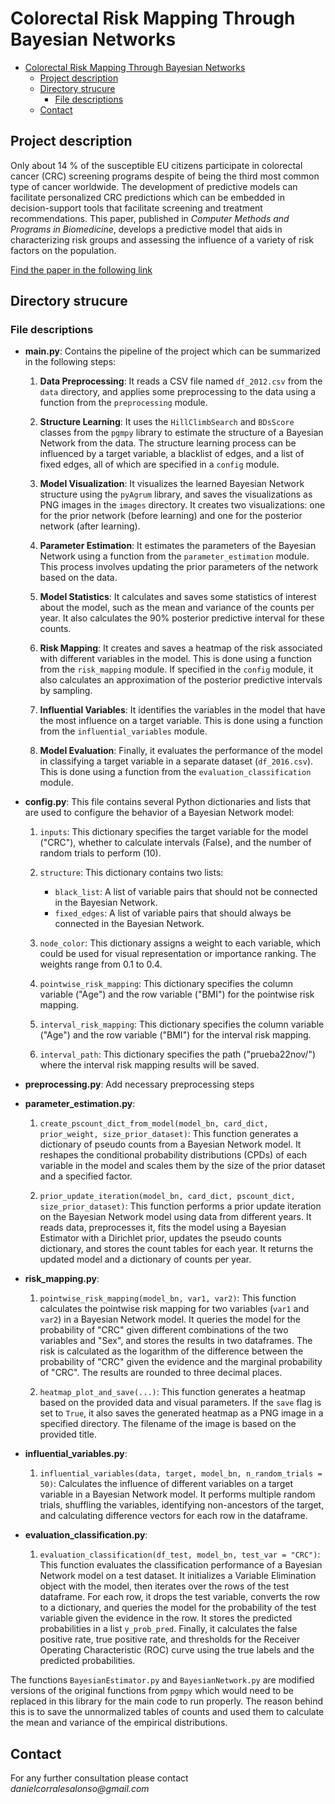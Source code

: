 # Colorectal Risk Mapping Through Bayesian Networks

- [Colorectal Risk Mapping Through Bayesian Networks](#colorectal-risk-mapping-through-bayesian-networks)
  * [Project description](#project-description)
  * [Directory strucure](#directory-strucure)
    + [File descriptions](#file-descriptions)
  * [Contact](#contact)



## Project description

Only about 14 % of the susceptible EU citizens
 participate in colorectal cancer (CRC) screening programs despite of being the
 third most common type of cancer worldwide. The development of predictive
 models can facilitate personalized CRC predictions which can be embedded in
 decision-support tools that facilitate screening and treatment recommendations.
 This paper, published in _Computer Methods and Programs in Biomedicine_, develops a predictive model that aids in characterizing risk groups
 and assessing the influence of a variety of risk factors on the population. 

[Find the paper in the following link](https://doi.org/10.1016/j.cmpb.2024.108407)

## Directory strucure

### File descriptions
- **main.py**: Contains the pipeline of the project which can be summarized in the following steps:

  1. **Data Preprocessing**: It reads a CSV file named `df_2012.csv` from the `data` directory, and applies some preprocessing to the data using a function from the `preprocessing` module.
  
  2. **Structure Learning**: It uses the `HillClimbSearch` and `BDsScore` classes from the `pgmpy` library to estimate the structure of a Bayesian Network from the data. The structure learning process can be influenced by a target variable, a blacklist of edges, and a list of fixed edges, all of which are specified in a `config` module.
  
  3. **Model Visualization**: It visualizes the learned Bayesian Network structure using the `pyAgrum` library, and saves the visualizations as PNG images in the `images` directory. It creates two visualizations: one for the prior network (before learning) and one for the posterior network (after learning).
  
  4. **Parameter Estimation**: It estimates the parameters of the Bayesian Network using a function from the `parameter_estimation` module. This process involves updating the prior parameters of the network based on the data.
  
  5. **Model Statistics**: It calculates and saves some statistics of interest about the model, such as the mean and variance of the counts per year. It also calculates the 90% posterior predictive interval for these counts.
  
  6. **Risk Mapping**: It creates and saves a heatmap of the risk associated with different variables in the model. This is done using a function from the `risk_mapping` module. If specified in the `config` module, it also calculates an approximation of the posterior predictive intervals by sampling.
  
  7. **Influential Variables**: It identifies the variables in the model that have the most influence on a target variable. This is done using a function from the `influential_variables` module.
  
  8. **Model Evaluation**: Finally, it evaluates the performance of the model in classifying a target variable in a separate dataset (`df_2016.csv`). This is done using a function from the `evaluation_classification` module.

- **config.py**: This file contains several Python dictionaries and lists that are used to configure the behavior of a Bayesian Network model:

  1. `inputs`: This dictionary specifies the target variable for the model ("CRC"), whether to calculate intervals (False), and the number of random trials to perform (10).
  
  2. `structure`: This dictionary contains two lists:
     - `black_list`: A list of variable pairs that should not be connected in the Bayesian Network.
     - `fixed_edges`: A list of variable pairs that should always be connected in the Bayesian Network.
  
  3. `node_color`: This dictionary assigns a weight to each variable, which could be used for visual representation or importance ranking. The weights range from 0.1 to 0.4.
  
  4. `pointwise_risk_mapping`: This dictionary specifies the column variable ("Age") and the row variable ("BMI") for the pointwise risk mapping.
  
  5. `interval_risk_mapping`: This dictionary specifies the column variable ("Age") and the row variable ("BMI") for the interval risk mapping.
  
  6. `interval_path`: This dictionary specifies the path ("prueba22nov/") where the interval risk mapping results will be saved.
   
 
- **preprocessing.py**: Add necessary preprocessing steps
 
- **parameter_estimation.py**:
  1. `create_pscount_dict_from_model(model_bn, card_dict, prior_weight, size_prior_dataset)`: This function generates a dictionary of pseudo counts from a Bayesian Network model. It reshapes the conditional probability distributions (CPDs) of each variable in the model and scales them by the size of the prior dataset and a specified factor.
  
  2. `prior_update_iteration(model_bn, card_dict, pscount_dict, size_prior_dataset)`: This function performs a prior update iteration on the Bayesian Network model using data from different years. It reads data, preprocesses it, fits the model using a Bayesian Estimator with a Dirichlet prior, updates the pseudo counts dictionary, and stores the count tables for each year. It returns the updated model and a dictionary of counts per year.
 
- **risk_mapping.py**:
  1. `pointwise_risk_mapping(model_bn, var1, var2)`: This function calculates the pointwise risk mapping for two variables (`var1` and `var2`) in a Bayesian Network model. It queries the model for the probability of "CRC" given different combinations of the two variables and "Sex", and stores the results in two dataframes. The risk is calculated as the logarithm of the difference between the probability of "CRC" given the evidence and the marginal probability of "CRC". The results are rounded to three decimal places.
  
  2. `heatmap_plot_and_save(...)`: This function generates a heatmap based on the provided data and visual parameters. If the `save` flag is set to `True`, it also saves the generated heatmap as a PNG image in a specified directory. The filename of the image is based on the provided title.
 
- **influential_variables.py**:
  1. `influential_variables(data, target, model_bn, n_random_trials = 50)`: Calculates the influence of different variables on a target variable in a Bayesian Network model. It performs multiple random trials, shuffling the variables, identifying non-ancestors of the target, and calculating difference vectors for each row in the dataframe.

- **evaluation_classification.py**:
  1. `evaluation_classification(df_test, model_bn, test_var = "CRC")`: This function evaluates the classification performance of a Bayesian Network model on a test dataset. It initializes a Variable Elimination object with the model, then iterates over the rows of the test dataframe. For each row, it drops the test variable, converts the row to a dictionary, and queries the model for the probability of the test variable given the evidence in the row. It stores the predicted probabilities in a list `y_prob_pred`. Finally, it calculates the false positive rate, true positive rate, and thresholds for the Receiver Operating Characteristic (ROC) curve using the true labels and the predicted probabilities.

The functions `BayesianEstimator.py` and `BayesianNetwork.py` are modified versions of the original functions from `pgmpy` which would need to be replaced in this library for the main code to run properly. The reason behind this is to save the unnormalized tables of counts and used them to calculate the mean and variance of the empirical distributions.

## Contact
For any further consultation please contact _danielcorralesalonso@gmail.com_ 
